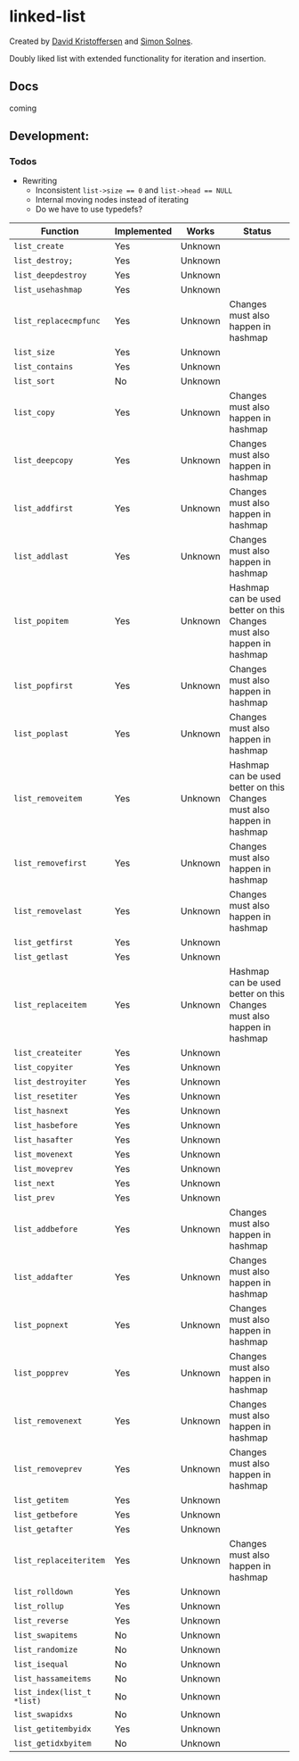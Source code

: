 # linked-list

Created by [David Kristoffersen](https://github.com/davidkristoffersen/) and [Simon Solnes](https://github.com/simonsolnes/).

Doubly liked list with extended functionality for iteration and insertion.

## Docs
coming

## Development:

### Todos
* Rewriting
	* Inconsistent `list->size == 0` and `list->head == NULL`
	* Internal moving nodes instead of iterating
	* Do we have to use typedefs?

| Function 						| Implemented 	| Works		| Status	|
|-------------------------------|---------------|-----------|-----------|
| `list_create`					| Yes			| Unknown	||
| `list_destroy;`				| Yes			| Unknown	||
| `list_deepdestroy`			| Yes			| Unknown	||
| `list_usehashmap`				| Yes			| Unknown	||
| `list_replacecmpfunc`			| Yes			| Unknown	| Changes must also happen in hashmap|
| `list_size`					| Yes			| Unknown	||
| `list_contains`				| Yes			| Unknown	||
| `list_sort`					| No			| Unknown	||
| `list_copy`					| Yes			| Unknown	| Changes must also happen in hashmap|
| `list_deepcopy`				| Yes			| Unknown	| Changes must also happen in hashmap|
| `list_addfirst`				| Yes			| Unknown	| Changes must also happen in hashmap|
| `list_addlast`				| Yes			| Unknown	| Changes must also happen in hashmap|
| `list_popitem`				| Yes			| Unknown	| Hashmap can be used better on this Changes must also happen in hashmap|
| `list_popfirst`				| Yes			| Unknown	| Changes must also happen in hashmap|
| `list_poplast`				| Yes			| Unknown	| Changes must also happen in hashmap|
| `list_removeitem`				| Yes			| Unknown	| Hashmap can be used better on this Changes must also happen in hashmap|
| `list_removefirst`			| Yes			| Unknown	| Changes must also happen in hashmap|
| `list_removelast`				| Yes			| Unknown	| Changes must also happen in hashmap|
| `list_getfirst`				| Yes			| Unknown	||
| `list_getlast`				| Yes			| Unknown	||
| `list_replaceitem`			| Yes			| Unknown	| Hashmap can be used better on this Changes must also happen in hashmap|
| `list_createiter`				| Yes			| Unknown	||
| `list_copyiter`				| Yes			| Unknown	||
| `list_destroyiter`			| Yes			| Unknown	||
| `list_resetiter`				| Yes			| Unknown	||
| `list_hasnext`				| Yes			| Unknown	||
| `list_hasbefore`				| Yes			| Unknown	||
| `list_hasafter`				| Yes			| Unknown	||
| `list_movenext`				| Yes			| Unknown	||
| `list_moveprev`				| Yes			| Unknown	||
| `list_next`					| Yes			| Unknown	||
| `list_prev`					| Yes			| Unknown	||
| `list_addbefore`				| Yes			| Unknown	| Changes must also happen in hashmap|
| `list_addafter`				| Yes			| Unknown	| Changes must also happen in hashmap|
| `list_popnext`				| Yes			| Unknown	| Changes must also happen in hashmap|
| `list_popprev`				| Yes			| Unknown	| Changes must also happen in hashmap|
| `list_removenext`				| Yes			| Unknown	| Changes must also happen in hashmap|
| `list_removeprev`				| Yes			| Unknown	| Changes must also happen in hashmap|
| `list_getitem`				| Yes			| Unknown	||
| `list_getbefore`				| Yes			| Unknown	||
| `list_getafter`				| Yes			| Unknown	||
| `list_replaceiteritem`		| Yes			| Unknown	| Changes must also happen in hashmap|
| `list_rolldown`				| Yes			| Unknown	||
| `list_rollup`					| Yes			| Unknown	||
| `list_reverse`				| Yes			| Unknown	||
| `list_swapitems`				| No			| Unknown	||
| `list_randomize`				| No			| Unknown	||
| `list_isequal`				| No			| Unknown	||
| `list_hassameitems`			| No			| Unknown	||
| `list_index(list_t *list)`	| No			| Unknown	||
| `list_swapidxs`				| No			| Unknown	||
| `list_getitembyidx`			| Yes			| Unknown	||
| `list_getidxbyitem`			| No			| Unknown	||
